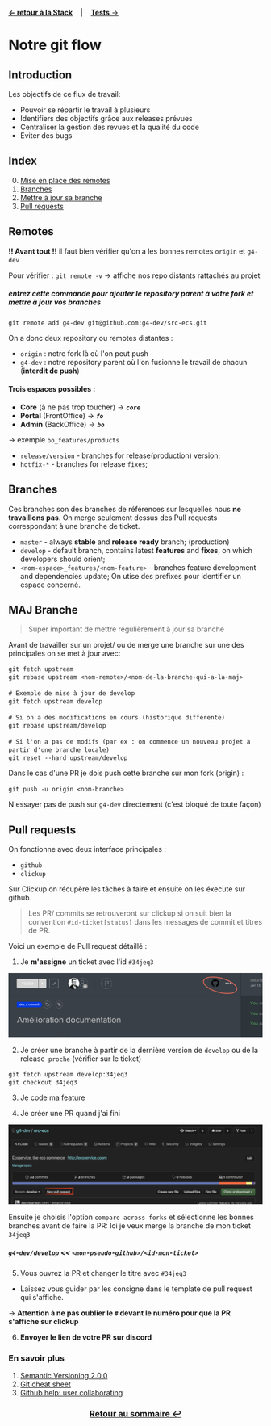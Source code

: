 [**&larr; retour à la Stack**](2Stack.md) &nbsp;&nbsp; | &nbsp;&nbsp; [**Tests** &rarr;](4Tests.md)

# Notre git flow

## Introduction
Les objectifs de ce flux de travail:

 - Pouvoir se répartir le travail à plusieurs
 - Identifiers des objectifs grâce aux releases prévues 
 - Centraliser la gestion des revues et la qualité du code
 - Eviter des bugs

## Index
0. [Mise en place des remotes](#remotes)
1. [Branches](#branches)
2. [Mettre à jour sa branche](#maj-branche)
3. [Pull requests](#pull-requests)

## Remotes

**!! Avant tout !!** il faut bien vérifier qu'on a les bonnes remotes `origin` et `g4-dev`

Pour vérifier : `git remote -v` &rarr; affiche nos repo distants rattachés au projet

##### entrez cette commande pour ajouter le repository parent à votre fork et mettre à jour vos branches

```
git remote add g4-dev git@github.com:g4-dev/src-ecs.git
```

On a donc deux repository ou remotes distantes :
- `origin` : notre fork là où l'on peut push
- `g4-dev` : notre repository parent où l'on fusionne le travail de chacun (**interdit de push**)

#### Trois espaces possibles :
  - **Core** (à ne pas trop toucher) &rarr; ***`core`***
  - **Portal** (FrontOffice) &rarr; ***`fo`***
  - **Admin** (BackOffice) &rarr; ***`bo`***

&rarr; exemple `bo_features/products`

- `release/version` - branches for release(production) version;
- `hotfix-*` - branches for release `fixes`;

## Branches

Ces branches son des branches de références sur lesquelles nous **ne travaillons pas**.
On merge seulement dessus des Pull requests correspondant à une branche de ticket.

- `master` - always **stable** and **release ready** branch; (production)
- `develop` - default branch, contains latest **features** and **fixes**, on which developers should orient;
- `<nom-espace>_features/<nom-feature>` - branches feature development and dependencies update;
On utise des prefixes pour identifier un espace concerné.

## MAJ Branche
> Super important de mettre régulièrement à jour sa branche

Avant de travailler sur un projet/ ou de merge une branche sur une des principales on se met à jour avec:

```
git fetch upstream
git rebase upstream <nom-remote>/<nom-de-la-branche-qui-a-la-maj>

# Exemple de mise à jour de develop
git fetch upstream develop

# Si on a des modifications en cours (historique différente)
git rebase upstream/develop

# Si l'on a pas de modifs (par ex : on commence un nouveau projet à partir d'une branche locale)
git reset --hard upstream/develop
```

Dans le cas d'une PR je dois push cette branche sur mon fork (origin) :

`git push -u origin <nom-branche>`

N'essayer pas de push sur `g4-dev` directement (c'est bloqué de toute façon)

## Pull requests

On fonctionne avec deux interface principales :
- `github`
- `clickup`

Sur Clickup on récupère les tâches à faire et ensuite on les éxecute sur github.
>  Les PR/ commits se retrouveront sur clickup si on suit bien la 
convention `#id-ticket[status]` dans les messages de commit et titres de PR.


Voici un exemple de Pull request détaillé :

1. Je **m'assigne** un ticket avec l'id `#34jeq3`

![image_ticket](res/start_ticket.png)

2. Je créer une branche à partir de la dernière version de `develop` ou de la release` proche` (vérifier sur le ticket)

```
git fetch upstream develop:34jeq3
git checkout 34jeq3
```

3. Je code ma feature

4. Je créer une PR quand j'ai fini

![pr-step-1](res/pr-step1.png)

Ensuite je choisis l'option `compare across forks` et sélectionne les bonnes branches avant de faire la PR:
Ici je veux merge la branche de mon ticket `34jeq3`
##### `g4-dev/develop` << `<mon-pseudo-github>/<id-mon-ticket>` 

5. Vous ouvrez la PR et changer le titre avec `#34jeq3`

 - Laissez vous guider par les consigne dans le template de pull request qui s'affiche.

&rarr; **Attention à ne pas oublier le `#` devant le numéro pour que la PR s'affiche sur clickup**

6. **Envoyer le lien de votre PR sur discord**

### En savoir plus

1. [Semantic Versioning 2.0.0](http://semver.org/)
2. [Git cheat sheet](https://training.github.com/kit/downloads/github-git-cheat-sheet.pdf)
3. [Github help: user collaborating](https://help.github.com/categories/collaborating/)

### <center>[Retour au sommaire &#8617;](0Sommaire.md)</center>